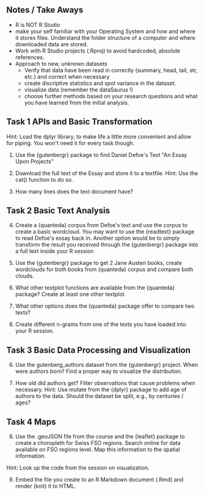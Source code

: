 ## Notes / Take Aways

- R is NOT R Studio
- make your self familiar with your Operating System and how and where it stores files. Understand the folder structure of a computer and where downloaded data are stored.
- Work with R Studio projects (.Rproj) to avoid hardcoded, absolute references.
- Approach to new, unknown datasets
	- Verify that data have been read in correctly (summary, head, tail, str, etc.) and correct when necessary
	- create discriptive statistics and spot variance in the dataset. 
	- visualize data (remember the dataSaurus !)
	- choose further methods based on your research questions and what you have learned from the initial analysis. 



## Task 1 APIs and Basic Transformation

Hint: Load the dplyr library, to make life a little more convenient
and allow for piping. You won't need it for every task though. 

1. Use the {gutenbergr} package to find Daniel Defoe's Text 
"An Essay Upon Projects"

2. Download the full text of the Essay and store it to a textfile. Hint: Use the cat() function to do so.

3. How many lines does the text document have?


## Task 2 Basic Text Analysis 

4. Create a {quanteda} corpus from Defoe's text and use the corpus to create a basic wordcloud. You may want to use the {readtext} package to read Defoe's essay back in. Another option would be to simply transform the result you received through the {gutenbergr} package into a full text inside your R session

5. Use the {gutenbergr} package to get 2 Jane Austen books, create wordclouds for both books from {quanteda} corpus and compare both clouds. 

6. What other textplot functions are available from the {quanteda} package?
Create at least one other textplot.

7. What other options does the {quanteda} package offer to compare two texts? 

8. Create different n-grams from one of the texts you have loaded into your R session. 


## Task 3 Basic Data Processing and Visualization


6. Use the gutenberg_authors dataset from the {gutenbergr} project.
 When were authors born? Find a proper way to visualize the distribution.

7. How old did authors get? Filter observations that cause problems when necessary. 
Hint: Use mutate from the {dplyr} package to add age of authors to the data. Should the dataset be split, e.g., by centuries / ages? 


## Task 4 Maps 

8. Use the .geoJSON file from the course and the {leaflet} package to create a choropleth for Swiss FSO regions. Search online for data available on FSO regions level. Map this information to the spatial information.

Hint: Look up the code from the session on visualization. 

9. Embed the file you create to an R Markdown document (.Rmd) and render (knit) it to HTML. 














